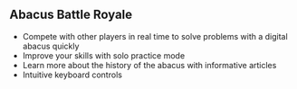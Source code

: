 ## Abacus Battle Royale

- Compete with other players in real time to solve problems with a digital abacus quickly
- Improve your skills with solo practice mode
- Learn more about the history of the abacus with informative articles
- Intuitive keyboard controls
